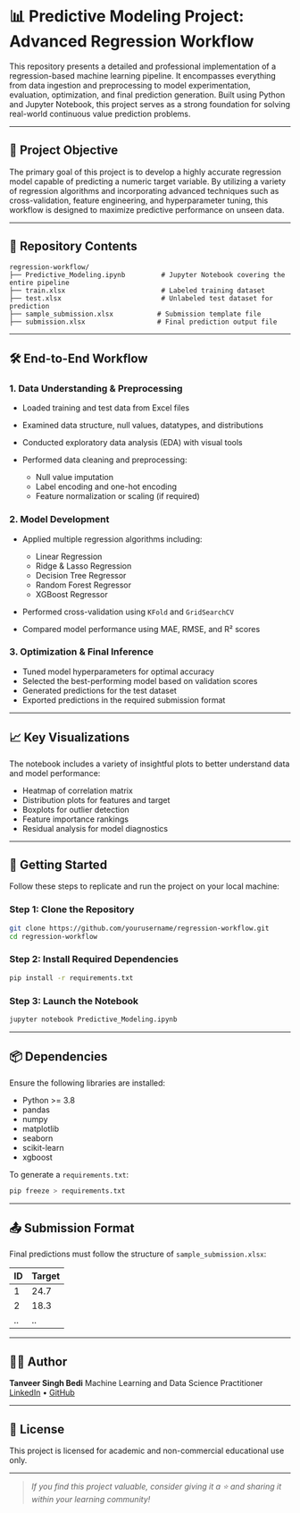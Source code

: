 # 📊 Predictive Modeling Project: Advanced Regression Workflow

This repository presents a detailed and professional implementation of a regression-based machine learning pipeline. It encompasses everything from data ingestion and preprocessing to model experimentation, evaluation, optimization, and final prediction generation. Built using Python and Jupyter Notebook, this project serves as a strong foundation for solving real-world continuous value prediction problems.

---

## 🎯 Project Objective

The primary goal of this project is to develop a highly accurate regression model capable of predicting a numeric target variable. By utilizing a variety of regression algorithms and incorporating advanced techniques such as cross-validation, feature engineering, and hyperparameter tuning, this workflow is designed to maximize predictive performance on unseen data.

---

## 📁 Repository Contents

```
regression-workflow/
├── Predictive_Modeling.ipynb         # Jupyter Notebook covering the entire pipeline
├── train.xlsx                        # Labeled training dataset
├── test.xlsx                         # Unlabeled test dataset for prediction
├── sample_submission.xlsx           # Submission template file
├── submission.xlsx                  # Final prediction output file
```

---

## 🛠️ End-to-End Workflow

### 1. Data Understanding & Preprocessing

* Loaded training and test data from Excel files
* Examined data structure, null values, datatypes, and distributions
* Conducted exploratory data analysis (EDA) with visual tools
* Performed data cleaning and preprocessing:

  * Null value imputation
  * Label encoding and one-hot encoding
  * Feature normalization or scaling (if required)

### 2. Model Development

* Applied multiple regression algorithms including:

  * Linear Regression
  * Ridge & Lasso Regression
  * Decision Tree Regressor
  * Random Forest Regressor
  * XGBoost Regressor
* Performed cross-validation using `KFold` and `GridSearchCV`
* Compared model performance using MAE, RMSE, and R² scores

### 3. Optimization & Final Inference

* Tuned model hyperparameters for optimal accuracy
* Selected the best-performing model based on validation scores
* Generated predictions for the test dataset
* Exported predictions in the required submission format

---

## 📈 Key Visualizations

The notebook includes a variety of insightful plots to better understand data and model performance:

* Heatmap of correlation matrix
* Distribution plots for features and target
* Boxplots for outlier detection
* Feature importance rankings
* Residual analysis for model diagnostics

---

## 🚀 Getting Started

Follow these steps to replicate and run the project on your local machine:

### Step 1: Clone the Repository

```bash
git clone https://github.com/yourusername/regression-workflow.git
cd regression-workflow
```

### Step 2: Install Required Dependencies

```bash
pip install -r requirements.txt
```

### Step 3: Launch the Notebook

```bash
jupyter notebook Predictive_Modeling.ipynb
```

---

## 📦 Dependencies

Ensure the following libraries are installed:

* Python >= 3.8
* pandas
* numpy
* matplotlib
* seaborn
* scikit-learn
* xgboost

To generate a `requirements.txt`:

```bash
pip freeze > requirements.txt
```

---

## 📤 Submission Format

Final predictions must follow the structure of `sample_submission.xlsx`:

| ID | Target |
| -- | ------ |
| 1  | 24.7   |
| 2  | 18.3   |
| .. | ..     |

---

## 👨‍💻 Author

**Tanveer Singh Bedi**
Machine Learning and Data Science Practitioner
[LinkedIn](https://www.linkedin.com/in/tanveer-singh-bedi-a8b811177/) • [GitHub](https://github.com/tanveerbedi)

---

## 📃 License

This project is licensed for academic and non-commercial educational use only.

---

> *If you find this project valuable, consider giving it a ⭐ and sharing it within your learning community!*
